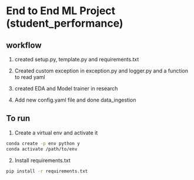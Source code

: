 # End to End ML Project (student_performance)

## workflow
1. created setup.py, template.py and requirements.txt

2. Created custom exception in exception.py and logger.py and a function to read yaml

3. created EDA and Model trainer in research

4. Add new config.yaml file and done data_ingestion

## To run 
1. Create a virtual env and activate it
```bash
conda create -p env python y
conda activate /path/to/env
```

2. Install requirements.txt
```bash
pip install -r requirements.txt
```